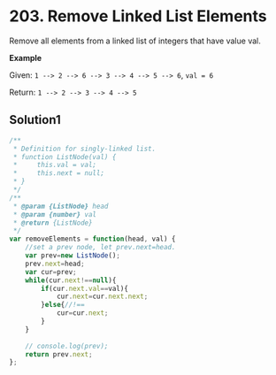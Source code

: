 # 203. Remove Linked List Elements
Remove all elements from a linked list of integers that have value val.

**Example**

Given: ``1 --> 2 --> 6 --> 3 --> 4 --> 5 --> 6``, ``val = 6``

Return: ``1 --> 2 --> 3 --> 4 --> 5``

## Solution1
``` js
/**
 * Definition for singly-linked list.
 * function ListNode(val) {
 *     this.val = val;
 *     this.next = null;
 * }
 */
/**
 * @param {ListNode} head
 * @param {number} val
 * @return {ListNode}
 */
var removeElements = function(head, val) {
    //set a prev node, let prev.next=head.
    var prev=new ListNode();
    prev.next=head;
    var cur=prev;
    while(cur.next!==null){
        if(cur.next.val==val){
            cur.next=cur.next.next;
        }else{//!==
            cur=cur.next;
        }
    }
    
    // console.log(prev);
    return prev.next;
};
```